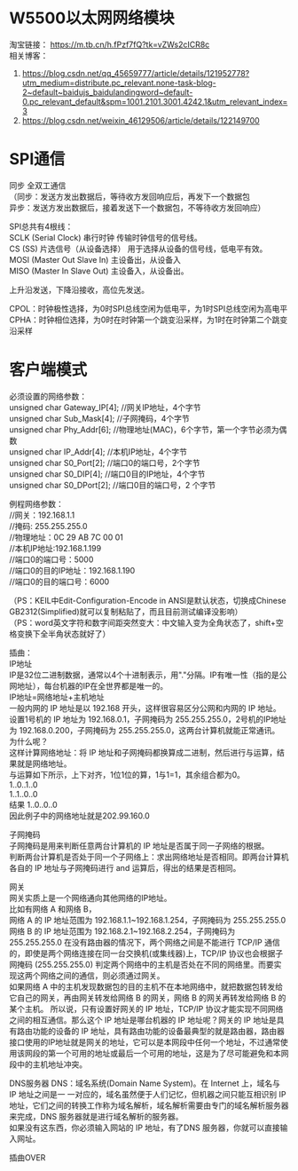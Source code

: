 # W5500以太网网络模块
淘宝链接：  https://m.tb.cn/h.fPzf7fQ?tk=vZWs2cICR8c  
相关博客：   
1. https://blog.csdn.net/qq_45659777/article/details/121952778?utm_medium=distribute.pc_relevant.none-task-blog-2~default~baidujs_baidulandingword~default-0.pc_relevant_default&spm=1001.2101.3001.4242.1&utm_relevant_index=3  
2. https://blog.csdn.net/weixin_46129506/article/details/122149700  

# SPI通信  
同步 全双工通信  
（同步：发送方发出数据后，等待收方发回响应后，再发下一个数据包  
    异步：发送方发出数据后，接着发送下一个数据包，不等待收方发回响应）  

SPI总共有4根线：  
SCLK (Serial Clock) 串行时钟 传输时钟信号的信号线。    
CS (SS) 片选信号（从设备选择） 用于选择从设备的信号线，低电平有效。  
MOSI (Master Out Slave In) 主设备出，从设备入  
MISO (Master In Slave Out) 主设备入，从设备出。  

上升沿发送，下降沿接收，高位先发送。  

CPOL：时钟极性选择，为0时SPI总线空闲为低电平，为1时SPI总线空闲为高电平  
CPHA：时钟相位选择，为0时在时钟第一个跳变沿采样，为1时在时钟第二个跳变沿采样  

# 客户端模式  
必须设置的网络参数：  
unsigned char Gateway_IP[4]; //网关IP地址，4个字节  
unsigned char Sub_Mask[4]; //子网掩码，4个字节  
unsigned char Phy_Addr[6]; //物理地址(MAC)，6个字节，第一个字节必须为偶数   
unsigned char IP_Addr[4]; //本机IP地址，4个字节  
unsigned char S0_Port[2]; //端口0的端口号，2个字节  
unsigned char S0_DIP[4]; //端口0目的IP地址，4个字节  
unsigned char S0_DPort[2]; //端口0目的端口号，2 个字节     

例程网络参数：   
//网关：192.168.1.1    
//掩码:	255.255.255.0     
//物理地址：0C 29 AB 7C 00 01     
//本机IP地址:192.168.1.199    
//端口0的端口号：5000     
//端口0的目的IP地址：192.168.1.190       
//端口0的目的端口号：6000   

（PS：KEIL中Edit-Configuration-Encode in ANSI是默认状态，切换成Chinese GB2312(Simplified)就可以复制粘贴了，而且目前测试编译没影响）　  
（PS：word英文字符和数字间距突然变大：中文输入变为全角状态了，shift+空格变换下全半角状态就好了）         

插曲：   
IP地址  
IP是32位二进制数据，通常以4个十进制表示，用"."分隔。IP有唯一性（指的是公网地址），每台机器的IP在全世界都是唯一的。   
IP地址=网络地址+主机地址   
一般内网的 IP 地址是以 192.168 开头，这样很容易区分公网和内网的 IP 地址。     
设置1号机的 IP 地址为 192.168.0.1，子网掩码为 255.255.255.0，2号机的IP地址为 192.168.0.200，子网掩码为 255.255.255.0，这两台计算机就能正常通讯。    
为什么呢？   
这样计算网络地址：将 IP 地址和子网掩码都换算成二进制，然后进行与运算，结果就是网络地址。  
与运算如下所示，上下对齐，1位1位的算，1与1=1，其余组合都为0。   
        1..0..1..0  
        1..1..0..0   
 结果   1..0..0..0   
因此例子中的网络地址就是202.99.160.0  

子网掩码  
子网掩码是用来判断任意两台计算机的 IP 地址是否属于同一子网络的根据。  
判断两台计算机是否处于同一个子网络上：求出网络地址是否相同。即两台计算机各自的 IP 地址与子网掩码进行 and 运算后，得出的结果是否相同。   

网关  
网关实质上是一个网络通向其他网络的IP地址。  
比如有网络 A 和网络 B，  
网络 A 的 IP 地址范围为 192.168.1.1~192.168.1.254，子网掩码为 255.255.255.0 
网络 B 的 IP 地址范围为 192.168.2.1~192.168.2.254，子网掩码为 255.255.255.0 
在没有路由器的情况下，两个网络之间是不能进行 TCP/IP 通信的，即使是两个网络连接在同一台交换机(或集线器)上，TCP/IP 协议也会根据子网掩码   (255.255.255.0) 判定两个网络中的主机是否处在不同的网络里。而要实现这两个网络之间的通信，则必须通过网关。  
如果网络 A 中的主机发现数据包的目的主机不在本地网络中，就把数据包转发给它自己的网关，再由网关转发给网络 B 的网关，网络 B 的网关再转发给网络 B 的某个主机。 
所以说，只有设置好网关的 IP 地址，TCP/IP 协议才能实现不同网络之间的相互通信。那么这个 IP 地址是哪台机器的 IP 地址呢？网关的 IP 地址是具有路由功能的设备的 IP 地址，具有路由功能的设备最典型的就是路由器，路由器接口使用的IP地址就是网关的地址，它可以是本网段中任何一个地址，不过通常使用该网段的第一个可用的地址或最后一个可用的地址，这是为了尽可能避免和本网段中的主机地址冲突。    

DNS服务器
DNS：域名系统(Domain Name System)。在 Internet 上，域名与 IP 地址之间是一 一对应的，域名虽然便于人们记忆，但机器之间只能互相识别 IP 地址，它们之间的转换工作称为域名解析，域名解析需要由专门的域名解析服务器来完成，DNS 服务器就是进行域名解析的服务器。  
如果没有这东西，你必须输入网站的 IP 地址，有了DNS 服务器，你就可以直接输入网址。  

插曲OVER  




















